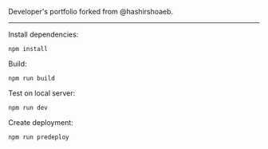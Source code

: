 Developer's portfolio forked from @hashirshoaeb. 

---

Install dependencies:
```
npm install
```

Build:
```
npm run build
```

Test on local server:
```
npm run dev
```

Create deployment:
```
npm run predeploy
```
